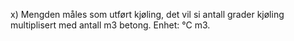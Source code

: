 x) Mengden måles som utført kjøling, det vil si antall grader kjøling multiplisert med antall m3 betong. Enhet: °C m3.

